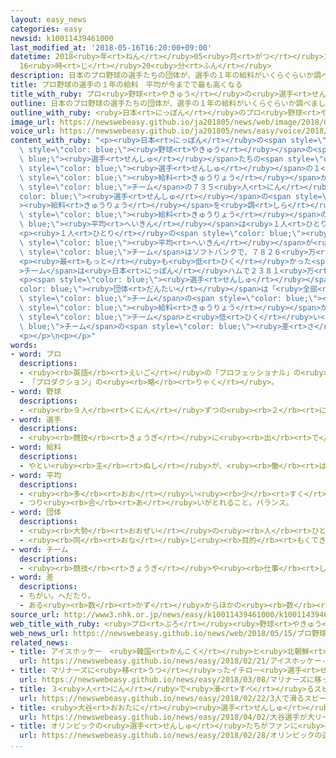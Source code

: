 ```yaml
---
layout: easy_news
categories: easy
newsid: k10011439461000
last_modified_at: '2018-05-16T16:20:00+09:00'
datetime: 2018<ruby>年<rt>ねん</rt></ruby>05<ruby>月<rt>がつ</rt></ruby>16<ruby>日<rt>にち</rt></ruby>
  16<ruby>時<rt>じ</rt></ruby>20<ruby>分<rt>ふん</rt></ruby>
description: 日本のプロ野球の選手たちの団体が、選手の１年の給料がいくらぐらいか調べました。
title: プロ野球の選手の１年の給料　平均が今までで最も高くなる
title_with_ruby: プロ<ruby>野球<rt>やきゅう</rt></ruby>の<ruby>選手<rt>せんしゅ</rt></ruby>の１<ruby>年<rt>ねん</rt></ruby>の<ruby>給料<rt>きゅうりょう</rt></ruby>　<ruby>平均<rt>へいきん</rt></ruby>が<ruby>今<rt>いま</rt></ruby>までで<ruby>最<rt>もっと</rt></ruby>も<ruby>高<rt>たか</rt></ruby>くなる
outline: 日本のプロ野球の選手たちの団体が、選手の１年の給料がいくらぐらいか調べました。
outline_with_ruby: <ruby>日本<rt>にっぽん</rt></ruby>のプロ<ruby>野球<rt>やきゅう</rt></ruby>の<ruby>選手<rt>せんしゅ</rt></ruby>たちの<ruby>団体<rt>だんたい</rt></ruby>が、<ruby>選手<rt>せんしゅ</rt></ruby>の１<ruby>年<rt>ねん</rt></ruby>の<ruby>給料<rt>きゅうりょう</rt></ruby>がいくらぐらいか<ruby>調<rt>しら</rt></ruby>べました。
image_url: https://newswebeasy.github.io/ja201805/news/web/image/2018/05/15/K10011439461_1805151835_1805151910_01_02.jpg
voice_url: https://newswebeasy.github.io/ja201805/news/easy/voice/2018/05/16/k10011439461000.mp4
content_with_ruby: "<p><ruby>日本<rt>にっぽん</rt></ruby>の<span style=\"color: blue;\">プロ</span><span\
  \ style=\"color: blue;\"><ruby>野球<rt>やきゅう</rt></ruby></span>の<span style=\"color:\
  \ blue;\"><ruby>選手<rt>せんしゅ</rt></ruby></span>たちの<span style=\"color: blue;\"><ruby>団体<rt>だんたい</rt></ruby></span>が、<span\
  \ style=\"color: blue;\"><ruby>選手<rt>せんしゅ</rt></ruby></span>の１<ruby>年<rt>ねん</rt></ruby>の<span\
  \ style=\"color: blue;\"><ruby>給料<rt>きゅうりょう</rt></ruby></span>がいくらぐらいか<ruby>調<rt>しら</rt></ruby>べました。１２<span\
  \ style=\"color: blue;\">チーム</span>の７３５<ruby>人<rt>にん</rt></ruby>の<span style=\"\
  color: blue;\"><ruby>選手<rt>せんしゅ</rt></ruby></span>の<span style=\"color: blue;\"\
  ><ruby>給料<rt>きゅうりょう</rt></ruby></span>を<ruby>調<rt>しら</rt></ruby>べると、<ruby>今年<rt>ことし</rt></ruby>の<span\
  \ style=\"color: blue;\"><ruby>給料<rt>きゅうりょう</rt></ruby></span>の<span style=\"color:\
  \ blue;\"><ruby>平均<rt>へいきん</rt></ruby></span>は<ruby>１人<rt>ひとり</rt></ruby>３９５５<ruby>万<rt>まん</rt></ruby><ruby>円<rt>えん</rt></ruby>でした。<ruby>去年<rt>きょねん</rt></ruby>より１２９<ruby>万<rt>まん</rt></ruby><ruby>円<rt>えん</rt></ruby><ruby>増<rt>ふ</rt></ruby>えて、<ruby>今<rt>いま</rt></ruby>までで<ruby>最<rt>もっと</rt></ruby>も<ruby>高<rt>たか</rt></ruby>くなりました。</p>\n\
  <p><ruby>１人<rt>ひとり</rt></ruby>の<span style=\"color: blue;\"><ruby>給料<rt>きゅうりょう</rt></ruby></span>の<span\
  \ style=\"color: blue;\"><ruby>平均<rt>へいきん</rt></ruby></span>が<ruby>最<rt>もっと</rt></ruby>も<ruby>高<rt>たか</rt></ruby>かった<span\
  \ style=\"color: blue;\">チーム</span>はソフトバンクで、７８２６<ruby>万<rt>まん</rt></ruby><ruby>円<rt>えん</rt></ruby>でした。２<ruby>番<rt>ばん</rt></ruby>は<ruby>巨人<rt>きょじん</rt></ruby>、３<ruby>番<rt>ばん</rt></ruby>は<ruby>阪神<rt>はんしん</rt></ruby>でした。１<ruby>番<rt>ばん</rt></ruby>から３<ruby>番<rt>ばん</rt></ruby>までは３<ruby>年<rt>ねん</rt></ruby><ruby>続<rt>つづ</rt></ruby>けて<ruby>同<rt>おな</rt></ruby>じでした。</p>\n\
  <p><ruby>最<rt>もっと</rt></ruby>も<ruby>低<rt>ひく</rt></ruby>かった<span style=\"color: blue;\"\
  >チーム</span>は<ruby>日本<rt>にっぽん</rt></ruby>ハムで２３８１<ruby>万<rt>まん</rt></ruby><ruby>円<rt>えん</rt></ruby>でした。</p>\n\
  <p><span style=\"color: blue;\"><ruby>選手<rt>せんしゅ</rt></ruby></span>たちの<span style=\"\
  color: blue;\"><ruby>団体<rt>だんたい</rt></ruby></span>は「<ruby>全部<rt>ぜんぶ</rt></ruby>の<span\
  \ style=\"color: blue;\">チーム</span>の<span style=\"color: blue;\"><ruby>平均<rt>へいきん</rt></ruby></span>は<ruby>高<rt>たか</rt></ruby>くなっていますが、<span\
  \ style=\"color: blue;\"><ruby>給料<rt>きゅうりょう</rt></ruby></span>が<ruby>高<rt>たか</rt></ruby>い<span\
  \ style=\"color: blue;\">チーム</span>と<ruby>低<rt>ひく</rt></ruby>い<span style=\"color:\
  \ blue;\">チーム</span>の<span style=\"color: blue;\"><ruby>差<rt>さ</rt></ruby></span>が<ruby>大<rt>おお</rt></ruby>きくなっています」と<ruby>話<rt>はな</rt></ruby>しています。</p>\n\
  <p></p>\n<p></p>"
words:
- word: プロ
  descriptions:
  - <ruby><rb>英語</rb><rt>えいご</rt></ruby>の「プロフェッショナル」の<ruby><rb>略</rb><rt>りゃく</rt></ruby>。<ruby><rb>職業</rb><rt>しょくぎょう</rt></ruby>にすること。<ruby><rb>本職</rb><rt>ほんしょく</rt></ruby>。<ruby><rb>専門</rb><rt>せんもん</rt></ruby>。
  - 「プロダクション」の<ruby><rb>略</rb><rt>りゃく</rt></ruby>。
- word: 野球
  descriptions:
  - <ruby><rb>９人</rb><rt>くにん</rt></ruby>ずつの<ruby><rb>２</rb><rt>に</rt></ruby>チームが、たがいにバットでボールを<ruby><rb>打</rb><rt>う</rt></ruby>ってせめ<ruby><rb>合</rb><rt>あ</rt></ruby>い、<ruby><rb>点</rb><rt>てん</rt></ruby>を<ruby><rb>争</rb><rt>あらそ</rt></ruby>う<ruby><rb>競技</rb><rt>きょうぎ</rt></ruby>。ベースボール。
- word: 選手
  descriptions:
  - <ruby><rb>競技</rb><rt>きょうぎ</rt></ruby>に<ruby><rb>出</rb><rt>で</rt></ruby>るために<ruby><rb>選</rb><rt>えら</rt></ruby>ばれた<ruby><rb>人</rb><rt>ひと</rt></ruby>。
- word: 給料
  descriptions:
  - やとい<ruby><rb>主</rb><rt>ぬし</rt></ruby>が、<ruby><rb>働</rb><rt>はたら</rt></ruby>いた<ruby><rb>人</rb><rt>ひと</rt></ruby>にはらうお<ruby><rb>金</rb><rt>かね</rt></ruby>。<ruby><rb>給与</rb><rt>きゅうよ</rt></ruby>。サラリー。
- word: 平均
  descriptions:
  - <ruby><rb>多</rb><rt>おお</rt></ruby>い<ruby><rb>少</rb><rt>すく</rt></ruby>ないや<ruby><rb>高</rb><rt>たか</rt></ruby>い<ruby><rb>低</rb><rt>ひく</rt></ruby>いなどがないように、ならすこと。
  - つり<ruby><rb>合</rb><rt>あ</rt></ruby>いがとれること。バランス。
- word: 団体
  descriptions:
  - <ruby><rb>大勢</rb><rt>おおぜい</rt></ruby>の<ruby><rb>人</rb><rt>ひと</rt></ruby>の<ruby><rb>集</rb><rt>あつ</rt></ruby>まり。
  - <ruby><rb>同</rb><rt>おな</rt></ruby>じ<ruby><rb>目的</rb><rt>もくてき</rt></ruby>を<ruby><rb>持</rb><rt>も</rt></ruby>った<ruby><rb>人々</rb><rt>ひとびと</rt></ruby>の<ruby><rb>集</rb><rt>あつ</rt></ruby>まり。
- word: チーム
  descriptions:
  - <ruby><rb>競技</rb><rt>きょうぎ</rt></ruby>や<ruby><rb>仕事</rb><rt>しごと</rt></ruby>をするときの、<ruby><rb>組</rb><rt>くみ</rt></ruby>や<ruby><rb>団体</rb><rt>だんたい</rt></ruby>。
- word: 差
  descriptions:
  - ちがい。へだたり。
  - ある<ruby><rb>数</rb><rt>かず</rt></ruby>からほかの<ruby><rb>数</rb><rt>かず</rt></ruby>を<ruby><rb>引</rb><rt>ひ</rt></ruby>いた<ruby><rb>残</rb><rt>のこ</rt></ruby>りの<ruby><rb>数</rb><rt>かず</rt></ruby>。
source_url: http://www3.nhk.or.jp/news/easy/k10011439461000/k10011439461000.html
web_title_with_ruby: <ruby>プロ<rt>ぷろ</rt></ruby><ruby>野球<rt>やきゅう</rt></ruby> <ruby>選手<rt>せんしゅ</rt></ruby>の<ruby>平均<rt>へいきん</rt></ruby><ruby>年俸<rt>ねんぽう</rt></ruby>が<ruby>過去<rt>かこ</rt></ruby><ruby>最高<rt>さいこう</rt></ruby>に
web_news_url: https://newswebeasy.github.io/news/web/2018/05/15/プロ野球-選手の平均年俸が過去最高に
related_news:
- title: アイスホッケー　<ruby>韓国<rt>かんこく</rt></ruby>と<ruby>北朝鮮<rt>きたちょうせん</rt></ruby>のチームの<ruby>試合<rt>しあい</rt></ruby>が<ruby>全部<rt>ぜんぶ</rt></ruby><ruby>終<rt>お</rt></ruby>わる
  url: https://newswebeasy.github.io/news/easy/2018/02/21/アイスホッケー-韓国と北朝鮮のチームの試合が全部終わる
- title: マリナーズに<ruby>移<rt>うつ</rt></ruby>ったイチロー<ruby>選手<rt>せんしゅ</rt></ruby>「<ruby>自分<rt>じぶん</rt></ruby>の<ruby>力<rt>ちから</rt></ruby>を<ruby>全部<rt>ぜんぶ</rt></ruby><ruby>出<rt>だ</rt></ruby>す」
  url: https://newswebeasy.github.io/news/easy/2018/03/08/マリナーズに移ったイチロー選手自分の力を全部出す
- title: ３<ruby>人<rt>にん</rt></ruby>で<ruby>滑<rt>すべ</rt></ruby>るスピードスケートの<ruby>女子<rt>じょし</rt></ruby><ruby>団体<rt>だんたい</rt></ruby>で<ruby>日本<rt>にっぽん</rt></ruby>が<ruby>金<rt>きん</rt></ruby>メダル
  url: https://newswebeasy.github.io/news/easy/2018/02/22/3人で滑るスピードスケートの女子団体で日本が金メダル
- title: <ruby>大谷<rt>おおたに</rt></ruby><ruby>選手<rt>せんしゅ</rt></ruby>が<ruby>大<rt>だい</rt></ruby>リーグの<ruby>試合<rt>しあい</rt></ruby>に<ruby>初<rt>はじ</rt></ruby>めてピッチャーで<ruby>出<rt>で</rt></ruby>て<ruby>勝<rt>か</rt></ruby>つ
  url: https://newswebeasy.github.io/news/easy/2018/04/02/大谷選手が大リーグの試合に初めてピッチャーで出て勝つ
- title: オリンピックの<ruby>選手<rt>せんしゅ</rt></ruby>たちがファンに<ruby>感謝<rt>かんしゃ</rt></ruby>の<ruby>気持<rt>きも</rt></ruby>ちを<ruby>伝<rt>つた</rt></ruby>える
  url: https://newswebeasy.github.io/news/easy/2018/02/28/オリンピックの選手たちがファンに感謝の気持ちを伝える
...
```

